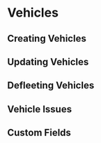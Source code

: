 # Vehicles

## Creating Vehicles

## Updating Vehicles

## Defleeting Vehicles

## Vehicle Issues

## Custom Fields